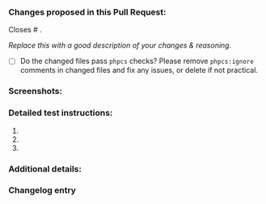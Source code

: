 ### Changes proposed in this Pull Request:

<!-- You can erase any parts of this template not applicable to your Pull Request. -->

Closes # .

_Replace this with a good description of your changes & reasoning._

- [ ] Do the changed files pass `phpcs` checks? Please remove `phpcs:ignore` comments in changed files and fix any
  issues, or delete if not practical.

### Screenshots:

<!--- Optional --->

### Detailed test instructions:

<!-- Add detailed instructions for how to test that this PR fixes the issue and confirm that it doesn't break any other features :) -->

1.
2.
3.

### Additional details:

<!--
Optional.
Enter a summary of all changes in this Pull Request, which will be added to the changelog if accepted.
Each line should start with change type prefix`(Fix|Add|…) - `, for example:
> Break - A change breaking previous API or functionality.
> Add - A new feature, function or functionality was added.
> Update - Big changes to something that wasn't broken.
> Fix - Took care of something that wasn't working.
> Tweak - Small change, that isn't actually very important.
> Dev - Developer-facing only change.
> Doc - Updated customer or developer facing documentation

If you remove the "Changelog entry" header, the Pull Request title will be used as the changelog entry.

Add the `changelog: none` label if no changelog entry is needed.
-->

### Changelog entry

>

